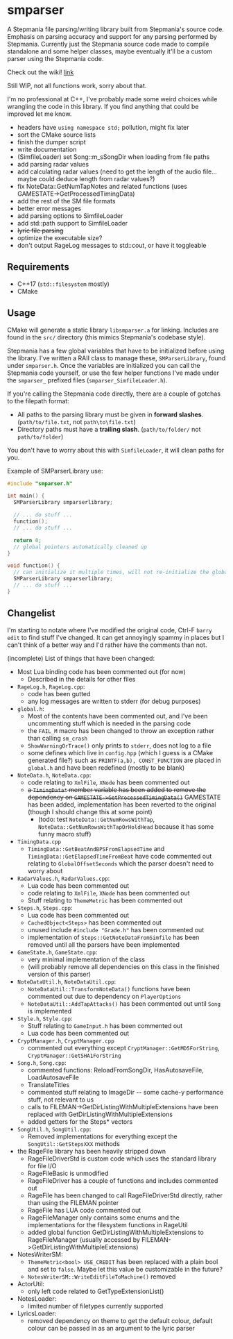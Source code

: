 # smparser
A Stepmania file parsing/writing library built from Stepmania's source code. Emphasis on parsing accuracy and support for any parsing performed by Stepmania. Currently just the Stepmania source code made to compile standalone and some helper classes, maybe eventually it'll be a custom parser using the Stepmania code.

Check out the wiki! [link](https://github.com/barrysir/smparser/wiki)

Still WIP, not all functions work, sorry about that.

I'm no professional at C++, I've probably made some weird choices while wrangling the code in this library. If you find anything that could be improved let me know.

 * headers have `using namespace std;` pollution, might fix later
 * sort the CMake source lists
 * finish the dumper script
 * write documentation
 * (SimfileLoader) set Song::m_sSongDir when loading from file paths
 * add parsing radar values
 * add calculating radar values (need to get the length of the audio file... maybe could deduce length from radar values?)
 * fix NoteData::GetNumTapNotes and related functions (uses GAMESTATE->GetProcessedTimingData)
 * add the rest of the SM file formats
 * better error messages
 * add parsing options to SimfileLoader
 * add std::path support to SimfileLoader
 * ~~lyric file parsing~~
 * optimize the executable size?
 * don't output RageLog messages to std::cout, or have it toggleable

## Requirements
 * C++17 (`std::filesystem` mostly)
 * CMake

## Usage
CMake will generate a static library `libsmparser.a` for linking. Includes are found in the `src/` directory (this mimics Stepmania's codebase style).

Stepmania has a few global variables that have to be initialized before using the library. I've written a RAII class to manage these, `SMParserLibrary`, found under `smparser.h`. Once the variables are initialized you can call the Stepmania code yourself, or use the few helper functions I've made under the `smparser_` prefixed files (`smparser_SimfileLoader.h`).

If you're calling the Stepmania code directly, there are a couple of gotchas to the filepath format:
 * All paths to the parsing library must be given in **forward slashes**. (`path/to/file.txt`, not `path\to\file.txt`)
 * Directory paths must have a **trailing slash**. (`path/to/folder/` not `path/to/folder`)

You don't have to worry about this with `SimfileLoader`, it will clean paths for you.

Example of SMParserLibrary use:
```c++
#include "smparser.h"

int main() {
  SMParserLibrary smparserlibrary;

  // ... do stuff ...
  function();
  // ... do stuff ...

  return 0;
  // global pointers automatically cleaned up
}

void function() {
  // can initialize it multiple times, will not re-initialize the global variables
  SMParserLibrary smparserlibrary;
  // ... do stuff ...
}
```


## Changelist
I'm starting to notate where I've modified the original code, Ctrl-F `barry edit` to find stuff I've changed. It can get annoyingly spammy in places but I can't think of a better way and I'd rather have the comments than not.

(incomplete) List of things that have been changed:
 * Most Lua binding code has been commented out (for now)
   * Described in the details for other files
 * `RageLog.h`, `RageLog.cpp`:
   * code has been gutted
   * any log messages are written to stderr (for debug purposes)
 * `global.h`:
   * Most of the contents have been commented out, and I've been uncommenting stuff which is needed in the parsing code
   * the `FAIL_M` macro has been changed to throw an exception rather than calling `sm_crash`
   * `ShowWarningOrTrace()` only prints to `stderr`, does not log to a file
   * some defines which live in `config.hpp` (which I guess is a CMake generated file?) such as `PRINTF(a,b), CONST_FUNCTION` are placed in `global.h` and have been redefined (mostly to be blank)
 * `NoteData.h`, `NoteData.cpp`:
   * code relating to `XmlFile`, `XNode` has been commented out
   * ~~a `TimingData*` member variable has been added to remove the dependency on `GAMESTATE->GetProcessedTimingData()`~~ GAMESTATE has been added, implementation has been reverted to the original (though I should change this at some point)
     * (todo: test `NoteData::GetNumRowsWithTap`, `NoteData::GetNumRowsWithTapOrHoldHead` because it has some funny macro stuff)
 * `TimingData.cpp`
   * `TimingData::GetBeatAndBPSFromElapsedTime` and `TimingData::GetElapsedTimeFromBeat` have code commented out relating to `GlobalOffsetSeconds` which the parser doesn't need to worry about
 * `RadarValues.h`, `RadarValues.cpp`:
   * Lua code has been commented out
   * code relating to `XmlFile`, `XNode` has been commented out
   * Stuff relating to `ThemeMetric` has been commented out
 * `Steps.h`, `Steps.cpp`:
   * Lua code has been commented out
   * `CachedObject<Steps>` has been commented out
   * unused include `#include "Grade.h"` has been commented out
   * implementation of `Steps::GetNoteDataFromSimfile` has been removed until all the parsers have been implemented
 * `GameState.h`, `GameState.cpp`:
   * very minimal implementation of the class
   * (will probably remove all dependencies on this class in the finished version of this parser)
 * `NoteDataUtil.h`, `NoteDataUtil.cpp`:
   * `NoteDataUtil::TransformNoteData()` functions have been commented out due to dependency on `PlayerOptions`
   * `NoteDataUtil::AddTapAttacks()` has been commented out until `Song` is implemented
 * `Style.h`, `Style.cpp`:
   * Stuff relating to `GameInput.h` has been commented out
   * Lua code has been commented out
 * `CryptManager.h`, `CryptManager.cpp`
   * commented out everything except `CryptManager::GetMD5ForString`, `CryptManager::GetSHA1ForString`
 * `Song.h`, `Song.cpp`:
   * commented functions: ReloadFromSongDir, HasAutosaveFile, LoadAutosaveFile
   * TranslateTitles
   * commented stuff relating to ImageDir -- some cache-y performance stuff, not relevant to us
   * calls to FILEMAN->GetDirListingWithMultipleExtensions have been replaced with GetDirListingWithMultipleExtensions
   * added getters for the Steps* vectors
 * `SongUtil.h`, `SongUtil.cpp`:
   * Removed implementations for everything except the `SongUtil::GetStepsXXX` methods
 * the RageFile library has been heavily stripped down
   * RageFileDriverStd is custom code which uses the standard library for file I/O
   * RageFileBasic is unmodified
   * RageFileDriver has a couple of functions and includes commented out
   * RageFile has been changed to call RageFileDriverStd directly, rather than using the FILEMAN pointer
   * RageFile has LUA code commented out
   * RageFileManager only contains some enums and the implementations for the filesystem functions in RageUtil
   * added global function GetDirListingWithMultipleExtensions to RageFileManager (usually accessed by FILEMAN->GetDirListingWithMultipleExtensions)
 * NotesWriterSM:
   * `ThemeMetric<bool> USE_CREDIT` has been replaced with a plain bool and set to `false`. Maybe let this value be customizable in the future?
   * `NotesWriterSM::WriteEditFileToMachine()` removed
 * ActorUtil:
   * only left code related to GetTypeExtensionList()
 * NotesLoader:
   * limited number of filetypes currently supported
 * LyricsLoader:
   * removed dependency on theme to get the default colour, default colour can be passed in as an argument to the lyric parser